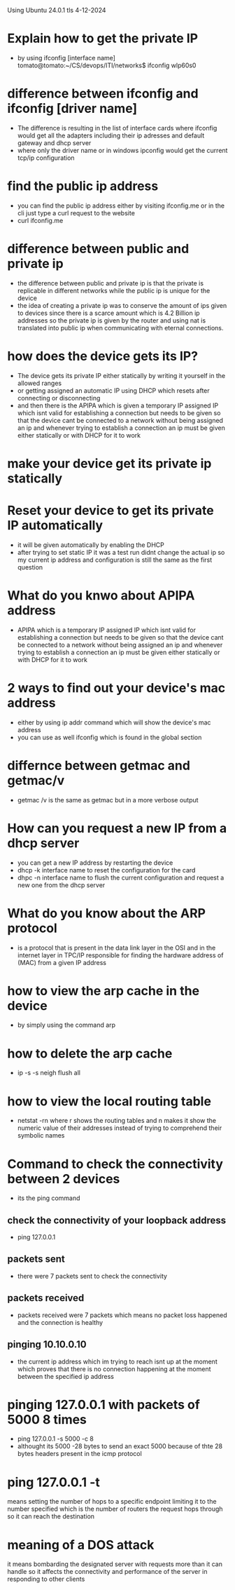 Using Ubuntu 24.0.1 tls
4-12-2024

# Explain how to get the private IP
- by using ifconfig [interface name]
  tomato@tomato:~/CS/devops/ITI/networks$ ifconfig wlp60s0 

# difference between ifconfig and ifconfig [driver name]
- The difference is resulting in the list of interface cards where ifconfig would get all the adapters including their ip adresses and default gateway and dhcp server
- where only the driver name or in windows ipconfig would get the current tcp/ip configuration 

# find the public ip address
- you can find the public ip address either by visiting ifconfig.me or in the cli just type a curl request to the website
- curl ifconfig.me
  
# difference between public and private ip
- the difference between public and private ip is that the private is replicable in different networks while the public ip is unique for the device
- the idea of creating a private ip was to conserve the amount of ips given to devices since there is a scarce amount which is 4.2 Billion ip addresses so the private ip is given by the router and using nat is translated into public ip when communicating with eternal connections.

# how does the device gets its IP?

- The device gets its private IP either statically by writing it yourself in the allowed ranges
- or getting assigned an automatic IP using DHCP which resets after connecting or disconnecting
- and then there is the APIPA which is given a temporary IP assigned IP which isnt valid for establishing a connection but needs to be given so that the device cant be connected to a network without being assigned an ip and whenever trying to establish a connection an ip must be given either statically or with DHCP for it to work

# make your device get its private ip statically


# Reset your device to get its private IP automatically
- it will be given automatically by enabling the DHCP
- after trying to set static IP it was a test run didnt change the actual ip so my current ip address and configuration is still the same as the first question

# What do you knwo about APIPA address
- APIPA which is a temporary IP assigned IP which isnt valid for establishing a connection but needs to be given so that the device cant be connected to a network without being assigned an ip and whenever trying to establish a connection an ip must be given either statically or with DHCP for it to work

# 2 ways to find out your device's mac address
- either by using ip addr command which will show the device's mac address
- you can use as well ifconfig which is found in the global section 

# differnce between getmac and getmac/v
- getmac /v is the same as getmac but in a more verbose output 

# How can you request a new IP from a dhcp server
- you can get a new IP address by restarting the device
- dhcp -k interface name to reset the configuration for the card
- dhpc -n interface name to flush the current configuration and request a new one from the dhcp server

# What do you know about the ARP protocol
- is a protocol that is present in the data link layer in the OSI and in the internet layer in TPC/IP responsible for finding the hardware address of (MAC) from a given IP address
# how to view the arp cache in the device
- by simply using the command arp
# how to delete the arp cache
- ip -s -s neigh flush all
# how to view the local routing table
- netstat -rn  where r shows the routing tables and n makes it show the numeric value of their addresses instead of trying to comprehend their symbolic names
# Command to check the connectivity between 2 devices
- its the ping command
## check the connectivity of your loopback address
- ping 127.0.0.1
## packets sent
- there were 7 packets sent to check the connectivity
## packets received
- packets received were 7 packets which means no packet loss happened and the connection is healthy
## pinging 10.10.0.10
- the current ip address which im trying to reach isnt up at the moment which proves that there is no connection happening at the moment between the specified ip address
# pinging 127.0.0.1 with packets of 5000 8 times
- ping 127.0.0.1 -s 5000 -c 8
- althought its 5000 -28 bytes to send an exact 5000 because of thte 28 bytes headers present in the icmp protocol
# ping 127.0.0.1 -t
means setting the number of hops to a specific endpoint limiting it to the number specified which is the number of routers the request hops through so it can reach the destination
# meaning of a DOS attack
it means bombarding the designated server with requests more than it can handle so it affects the connectivity and performance of the server in responding to other clients 
